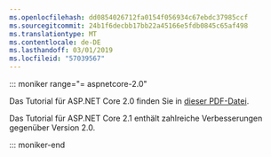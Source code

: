 ```yaml
---
ms.openlocfilehash: dd0854026712fa0154f056934c67ebdc37985ccf
ms.sourcegitcommit: 24b1f6decbb17bb22a45166e5fdb0845c65af498
ms.translationtype: MT
ms.contentlocale: de-DE
ms.lasthandoff: 03/01/2019
ms.locfileid: "57039567"
---
```

::: moniker range="= aspnetcore-2.0"

Das Tutorial für ASP.NET Core 2.0 finden Sie in [dieser PDF-Datei](https://webpifeed.blob.core.windows.net/webpifeed/Partners/PDF-6-18-18.pdf).

Das Tutorial für ASP.NET Core 2.1 enthält zahlreiche Verbesserungen gegenüber Version 2.0.

::: moniker-end
